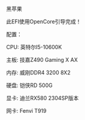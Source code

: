 黑苹果

此EFI使用OpenCore引导完成！

配置：

CPU: 英特尔I5-10600K

主板: 技嘉Z490 Gaming X AX

内存: 威刚DDR4 3200 8X2

硬盘: 铠侠RD 500G

显卡: 迪兰RX580 2304SP版本

网卡: Fenvi T919
